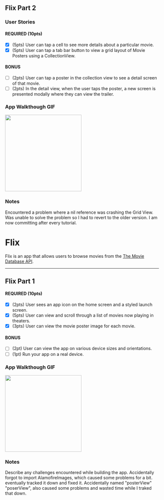 ## Flix Part 2

### User Stories

#### REQUIRED (10pts)
- [x] (5pts) User can tap a cell to see more details about a particular movie.
- [x] (5pts) User can tap a tab bar button to view a grid layout of Movie Posters using a CollectionView.

#### BONUS
- [ ] (2pts) User can tap a poster in the collection view to see a detail screen of that movie.
- [ ] (2pts) In the detail view, when the user taps the poster, a new screen is presented modally where they can view the trailer.

### App Walkthough GIF

<img src="http://g.recordit.co/TRyG2Bishh.gif" width=250><br>

### Notes
Encountered a problem where a nil reference was crashing the Grid View. Was unable to solve the problem so I had to revert to the older version. I am now committing after every tutorial.  


# Flix

Flix is an app that allows users to browse movies from the [The Movie Database API](http://docs.themoviedb.apiary.io/#).


---

## Flix Part 1


#### REQUIRED (10pts)
- [x] (2pts) User sees an app icon on the home screen and a styled launch screen.
- [x] (5pts) User can view and scroll through a list of movies now playing in theaters.
- [x] (3pts) User can view the movie poster image for each movie.

#### BONUS
- [ ] (2pt) User can view the app on various device sizes and orientations.
- [ ] (1pt) Run your app on a real device.

### App Walkthough GIF

<img src="http://g.recordit.co/wRWO3DIzXb.gif" width=250><br>

### Notes
Describe any challenges encountered while building the app.
Accidentally forgot to import AlamofireImages, which caused some problems for a bit. eventually tracked it down and fixed it.
Accidentally named "posterView" "poserView", also caused some problems and wasted time while I traked that down.
